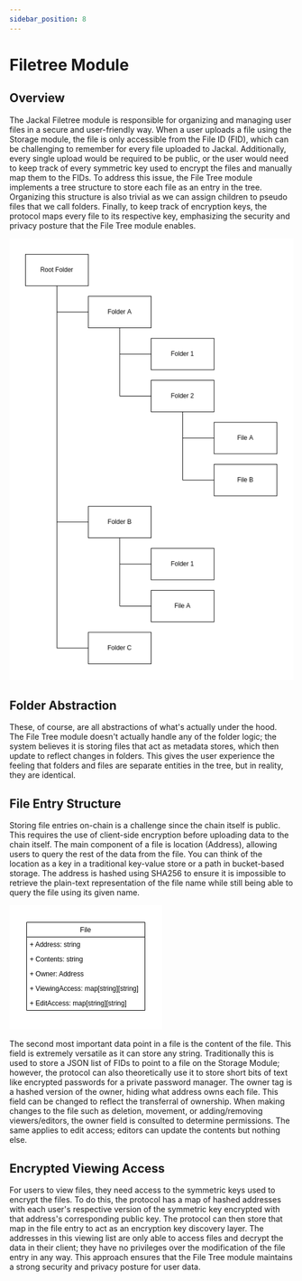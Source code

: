 ```yaml
---
sidebar_position: 8
---
```


# Filetree Module

## Overview

The Jackal Filetree module is responsible for organizing and managing user files in a secure and user-friendly way. When
a user uploads a file using the Storage module, the file is only accessible from the File ID (FID), which can be
challenging to remember for every file uploaded to Jackal. Additionally, every single upload would be required to be
public, or the user would need to keep track of every symmetric key used to encrypt the files and manually map them to
the FIDs. To address this issue, the File Tree module implements a tree structure to store each file as an entry in the
tree. Organizing this structure is also trivial as we can assign children to pseudo files that we call folders. Finally,
to keep track of encryption keys, the protocol maps every file to its respective key, emphasizing the security and
privacy posture that the File Tree module enables.

![Protocol Overview](/img/jkl_paper/filetree1.png)

## Folder Abstraction

These, of course, are all abstractions of what's actually under the hood. The File Tree module doesn't actually handle
any of the folder logic; the system believes it is storing files that act as metadata stores, which then update to
reflect changes in folders. This gives the user experience the feeling that folders and files are separate entities in
the tree, but in reality, they are identical.

## File Entry Structure

Storing file entries on-chain is a challenge since the chain itself is public. This requires the use of client-side
encryption before uploading data to the chain itself. The main component of a file is location (Address), allowing users
to query the rest of the data from the file. You can think of the location as a key in a traditional key-value store or
a path in bucket-based storage. The address is hashed using SHA256 to ensure it is impossible to retrieve the plain-text
representation of the file name while still being able to query the file using its given name.

![Protocol Overview](/img/jkl_paper/filetree2.png)

The second most important data point in a file is the content of the file. This field is extremely versatile as it can
store any string. Traditionally this is used to store a JSON list of FIDs to point to a file on the Storage Module;
however, the protocol can also theoretically use it to store short bits of text like encrypted passwords for a private
password manager. The owner tag is a hashed version of the owner, hiding what address owns each file. This field can be
changed to reflect the transferral of ownership. When making changes to the file such as deletion, movement, or
adding/removing viewers/editors, the owner field is consulted to determine permissions. The same applies to edit access;
editors can update the contents but nothing else.

## Encrypted Viewing Access

For users to view files, they need access to the symmetric keys used to encrypt the files. To do this, the protocol has
a map of hashed addresses with each user's respective version of the symmetric key encrypted with that address's
corresponding public key. The protocol can then store that map in the file entry to act as an encryption key discovery
layer. The addresses in this viewing list are only able to access files and decrypt the data in their client; they have
no privileges over the modification of the file entry in any way. This approach ensures that the File Tree module
maintains a strong security and privacy posture for user data.
